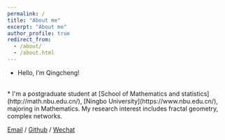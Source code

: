 ```yaml
---
permalink: /
title: "About me"
excerpt: "About me"
author_profile: true
redirect_from: 
  - /about/
  - /about.html
---
```

* Hello, I’m Qingcheng!
<br>
* I'm a postgraduate student at [School of Mathematics and statistics](http://math.nbu.edu.cn/), [Ningbo University](https://www.nbu.edu.cn/), majoring in Mathematics. My research interest includes fractal geometry, complex networks.

[Email](mailto:2111071003@nbu.edu.cn) / [Github](https://github.com/zengqingcheng) / [Wechat](images/wechat.jpg) 



